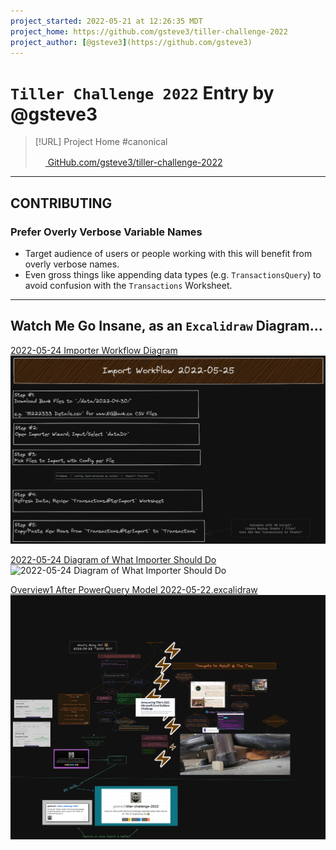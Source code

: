 ```yaml
---
project_started: 2022-05-21 at 12:26:35 MDT
project_home: https://github.com/gsteve3/tiller-challenge-2022
project_author: [@gsteve3](https://github.com/gsteve3)
---
```


# `Tiller Challenge 2022` Entry by @gsteve3

> [!URL] Project Home #canonical
>
> [<img src="https://github.com/favicon.ico" width="16" height="16"> GitHub.com/gsteve3/tiller-challenge-2022](https://github.com/gsteve3/tiller-challenge-2022)
>

---

## CONTRIBUTING

### Prefer Overly Verbose Variable Names
- Target audience of users or people working with this will benefit from overly verbose names.
- Even gross things like appending data types (e.g. `TransactionsQuery`) to avoid confusion with the `Transactions` Worksheet.


---

## Watch Me Go Insane, as an `Excalidraw` Diagram...


[2022-05-24 Importer Workflow Diagram](2022-05-24%20Importer%20Workflow%20Diagram.md)
![2022-05-24 Importer Workflow Diagram.png](2022-05-24%20Importer%20Workflow%20Diagram.png)

[2022-05-24 Diagram of What Importer Should Do](diagrams/2022-05-24%20Diagram%20of%20What%20Importer%20Should%20Do.md)
![2022-05-24 Diagram of What Importer Should Do](diagrams/2022-05-24%20Diagram%20of%20What%20Importer%20Should%20Do.png)

[Overview1 After PowerQuery Model 2022-05-22.excalidraw](diagrams/Overview1%20After%20PowerQuery%20Model%202022-05-22.excalidraw)
![Overview1 After PowerQuery Model 2022-05-22.excalidraw.thumb.png](diagrams/Overview1%20After%20PowerQuery%20Model%202022-05-22.excalidraw.thumb.png)